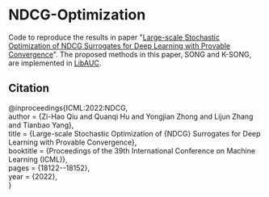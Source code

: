 # NDCG-Optimization

Code to reproduce the results in paper "[Large-scale Stochastic Optimization of NDCG Surrogates for Deep Learning with Provable Convergence](https://arxiv.org/abs/2202.12183)". The proposed methods in this paper, SONG and K-SONG, are implemented in [LibAUC](https://libauc.org/).

## Citation  
@inproceedings{ICML:2022:NDCG,  
author = {Zi-Hao Qiu and Quanqi Hu and Yongjian Zhong and Lijun Zhang and Tianbao Yang},  
title = {Large-scale Stochastic Optimization of {NDCG} Surrogates for Deep Learning with Provable Convergence},  
booktitle = {Proceedings of the 39th International Conference on Machine Learning (ICML)},  
pages = {18122--18152},  
year = {2022},  
}
